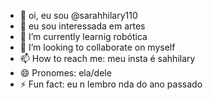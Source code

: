 - 👋 oi, eu sou @sarahhilary110
- 👀 eu sou interessada em artes
- 🌱 I’m currently learnig robótica
- 💞️ I’m looking to collaborate on myself
- 📫 How to reach me: meu insta é sahhilary
- 😄 Pronomes: ela/dele
- ⚡ Fun fact: eu n lembro nda do ano passado

<!---
sarahhilary110/sarahhilary110 is a ✨ special ✨ repository because its `README.md` (this file) appears on your GitHub profile.
You can click the Preview link to take a look at your changes.
--->
